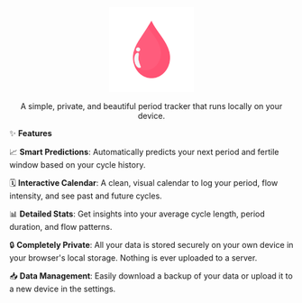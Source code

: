 
<p align="center">
<img src="pinkdays_transparentlogo.png" alt="PinkDays Logo" width="150"/>
</p>

<p align="center">
A simple, private, and beautiful period tracker that runs locally on your device.
</p>

✨ **Features**

📈 **Smart Predictions**: Automatically predicts your next period and fertile window based on your cycle history.

🗓️ **Interactive Calendar**: A clean, visual calendar to log your period, flow intensity, and see past and future cycles.

📊 **Detailed Stats**: Get insights into your average cycle length, period duration, and flow patterns.

🔒 **Completely Private**: All your data is stored securely on your own device in your browser's local storage. Nothing is ever uploaded to a server.

📥 **Data Management**: Easily download a backup of your data or upload it to a new device in the settings.
